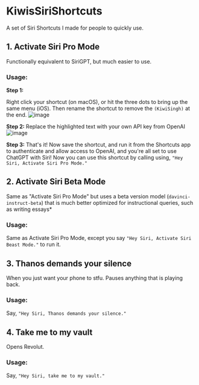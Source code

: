 # KiwisSiriShortcuts
A set of Siri Shortcuts I made for people to quickly use.


## 1. Activate Siri Pro Mode

Functionally equivalent to SiriGPT, but much easier to use.


### Usage:

**Step 1:**

Right click your shortcut (on macOS), or hit the three dots to bring up the same menu (iOS). Then rename the shortcut to remove the `(KiwiSingh)` at the end.
![image](https://user-images.githubusercontent.com/35948673/212554633-d467e990-818d-458a-95b7-a57c17c2d4e0.png)



**Step 2:**
Replace the highlighted text with your own API key from OpenAI
![image](https://user-images.githubusercontent.com/35948673/212555827-ac808039-95e5-47dc-beb4-6592899ccb96.png)


**Step 3:**
That's it! Now save the shortcut, and run it from the Shortcuts app to authenticate and allow access to OpenAI, and you're all set to use ChatGPT with Siri! Now you can use this shortcut by calling using, `"Hey Siri, Activate Siri Pro Mode."`

## 2. Activate Siri Beta Mode

Same as "Activate Siri Pro Mode" but uses a beta version model (`davinci-instruct-beta`) that is much better optimized for instructional queries, such as writing essays*

### Usage:
Same as Activate Siri Pro Mode, except you say `"Hey Siri, Activate Siri Beast Mode."` to run it.

## 3. Thanos demands your silence

When you just want your phone to stfu. Pauses anything that is playing back.

### Usage:
Say, `"Hey Siri, Thanos demands your silence."`

## 4. Take me to my vault

Opens Revolut.

### Usage:
Say, `"Hey Siri, take me to my vault."`



